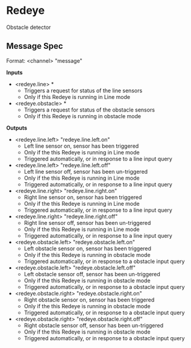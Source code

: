 # Redeye

Obstacle detector

## Message Spec

Format: \<channel> "message"

**Inputs**

* \<redeye.line> *
  * Triggers a request for status of the line sensors
  * Only if this Redeye is running in Line mode
* \<redeye.obstacle> *
  * Triggers a request for status of the obstacle sensors
  * Only if this Redeye is running in obstacle mode

**Outputs**

* \<redeye.line.left> "redeye.line.left.on"
  * Left line sensor on, sensor has been triggered
  * Only if the this Redeye is running in Line mode
  * Triggered automatically, or in response to a line input query
* \<redeye.line.left> "redeye.line.left.off"
  * Left line sensor off, sensor has been un-triggered
  * Only if the this Redeye is running in Line mode
  * Triggered automatically, or in response to a line input query
* \<redeye.line.right> "redeye.line.right.on"
  * Right line sensor on, sensor has been triggered
  * Only if the this Redeye is running in Line mode
  * Triggered automatically, or in response to a line input query
* \<redeye.line.right> "redeye.line.right.off"
  * Right line sensor off, sensor has been un-triggered 
  * Only if the this Redeye is running in Line mode
  * Triggered automatically, or in response to a line input query
* \<redeye.obstacle.left> "redeye.obstacle.left.on"
  * Left obstacle sensor on, sensor has been triggered
  * Only if the this Redeye is running in obstacle mode
  * Triggered automatically, or in response to a obstacle input query
* \<redeye.obstacle.left> "redeye.obstacle.left.off"
  * Left obstacle sensor off, sensor has been un-triggered
  * Only if the this Redeye is running in obstacle mode
  * Triggered automatically, or in response to a obstacle input query
* \<redeye.obstacle.right> "redeye.obstacle.right.on"
  * Right obstacle sensor on, sensor has been triggered
  * Only if the this Redeye is running in obstacle mode
  * Triggered automatically, or in response to a obstacle input query
* \<redeye.obstacle.right> "redeye.obstacle.right.off"
  * Right obstacle sensor off, sensor has been un-triggered 
  * Only if the this Redeye is running in obstacle mode
  * Triggered automatically, or in response to a obstacle input query